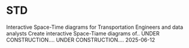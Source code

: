 # STD
Interactive Space-Time diagrams for Transportation Engineers and data analysts
Create interactive Space-Tiame diagrams of..
UNDER CONSTRUCTION....
UNDER CONSTRUCTION.... 2025-06-12
